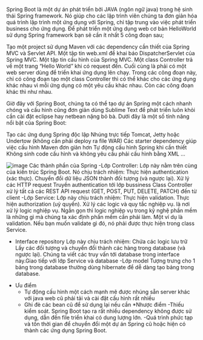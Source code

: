 
Spring Boot là một dự án phát triển bởi JAVA (ngôn ngữ java) trong hệ sinh thái Spring framework. Nó giúp cho các lập trình viên chúng ta đơn giản hóa quá trình lập trình một ứng dụng với Spring, chỉ tập trung vào việc phát triển business cho ứng dụng.
Để phát triển một ứng dụng web cơ bản HelloWorld sử dụng Spring framework bạn sẽ cần ít nhất 5 công đoạn sau;

Tạo một project sử dụng Maven với các dependency cần thiết của Spring MVC và Servlet API.
Một tập tin web.xml để khai báo DispatcherServlet của Spring MVC.
Một tập tin cấu hình của Spring MVC.
Một class Controller trả về một trang “Hello World” khi có request đến.
Cuối cùng là phải có một web server dùng để triển khai ứng dụng lên chạy.
Trong các công đoạn này, chỉ có công đoạn tạo một class Controller thì có thể khác cho các ứng dụng khác nhau vì mỗi ứng dụng có một yêu cầu khác nhau. Còn các công đoạn khác thì như nhau.

Giờ đây với Spring Boot, chúng ta có thể tạo dự án Spring một cách nhanh chóng và cấu hình cũng đơn giản dùng Sublime Text để phát triển luôn khỏi cần cài đặt eclipse hay netbean nặng bỏ bà.
Dưới đây là một số tính năng nổi bật của Spring Boot:

Tạo các ứng dụng Spring độc lập
Nhúng trực tiếp Tomcat, Jetty hoặc Undertow (không cần phải deploy ra file WAR)
Các starter dependency giúp việc cấu hình Maven đơn giản hơn
Tự động cấu hình Spring khi cần thiết
Không sinh code cấu hình và không yêu cầu phải cấu hình bằng XML …

![image](https://github.com/vinhbui212/vccorp_task2/assets/100837872/d5db9641-972b-49e6-825a-733b95a20f52)
Các thành phần của Spring
-Lớp Controller:
Lớp này nằm trên cùng của kiến trúc Spring Boot. Nó chịu trách nhiệm:
Thực hiện authentication (xác thực).
Chuyển đổi dữ liệu JSON thành đối tượng (và ngược lại).
Xử lý các HTTP request
Truyền authentication tới lớp bussiness
 Class Controller xử lý tất cả các REST API request (GET, POST, PUT, DELETE, PATCH) đến từ client
 -Lớp Service:
Lớp này chịu trách nhiệm:
Thực hiện validation.
Thực hiện authorization (uỷ quyền).
Xử lý các logic và quy tắc nghiệp vụ.
 là nơi xử lý logic nghiệp vụ. Ngắn gọn thì logic nghiệp vụ trong kỹ nghệ phần mềm là những gì mà chúng ta xác định phần mềm cần phải làm. 
 Một ví dụ là validation. Nếu bạn muốn validate gì đó, nó phải được thực hiện trong class Service.
- Interface repository
Lớp này chịu trách nhiệm:
Chứa các logic lưu trữ
Lấy các đối tượng và chuyển đổi thành các hàng trong database (và ngược lại).
 Chúng ta viết các truy vấn tới database trong interface này.Giao tiếp với lớp Service và database
-Lớp model
 Tượng trưng cho 1 bảng trong database thường dùng hibernate để dễ dàng tạo bảng trong database.
* Ưu điểm
  - Tự động cấu hình một cách mạnh mẽ được nhúng sẵn server khác với java web cũ phải tải và cài đặt cấu hình rất nhiều
  - Ghi đè các bean cũ để sử dụng lại nếu cần
 *Nhược điểm
-Thiếu kiểm soát. Spring Boot tạo ra rất nhiều dependency không được sử dụng, dẫn đến file triển khai có dung lượng lớn.
-Quá trình phức tạp và tốn thời gian để chuyển đổi một dự án Spring cũ hoặc hiện có thành các ứng dụng Spring Boot.
